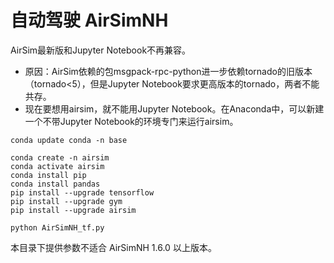 # 自动驾驶 AirSimNH


AirSim最新版和Jupyter Notebook不再兼容。
- 原因：AirSim依赖的包msgpack-rpc-python进一步依赖tornado的旧版本（tornado<5），但是Jupyter Notebook要求更高版本的tornado，两者不能共存。
- 现在要想用airsim，就不能用Jupyter Notebook。在Anaconda中，可以新建一个不带Jupyter Notebook的环境专门来运行airsim。

```
conda update conda -n base

conda create -n airsim
conda activate airsim
conda install pip
conda install pandas
pip install --upgrade tensorflow
pip install --upgrade gym
pip install --upgrade airsim

python AirSimNH_tf.py
```


本目录下提供参数不适合 AirSimNH 1.6.0 以上版本。
